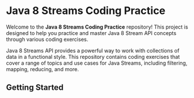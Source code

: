 # Java 8 Streams Coding Practice

Welcome to the **Java 8 Streams Coding Practice** repository! This project is designed to help you practice and master Java 8 Stream API concepts through various coding exercises.

Java 8 Streams API provides a powerful way to work with collections of data in a functional style. This repository contains coding exercises that cover a range of topics and use cases for Java Streams, including filtering, mapping, reducing, and more.

## Getting Started

